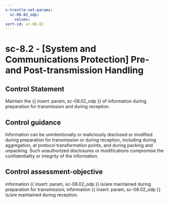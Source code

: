 ```yaml
---
x-trestle-set-params:
  sc-08.02_odp:
    values:
sort-id: sc-08.02
---
```


# sc-8.2 - \[System and Communications Protection\] Pre- and Post-transmission Handling

## Control Statement

Maintain the {{ insert: param, sc-08.02_odp }} of information during preparation for transmission and during reception.

## Control guidance

Information can be unintentionally or maliciously disclosed or modified during preparation for transmission or during reception, including during aggregation, at protocol transformation points, and during packing and unpacking. Such unauthorized disclosures or modifications compromise the confidentiality or integrity of the information.

## Control assessment-objective

information {{ insert: param, sc-08.02_odp }} is/are maintained during preparation for transmission;
information {{ insert: param, sc-08.02_odp }} is/are maintained during reception.
